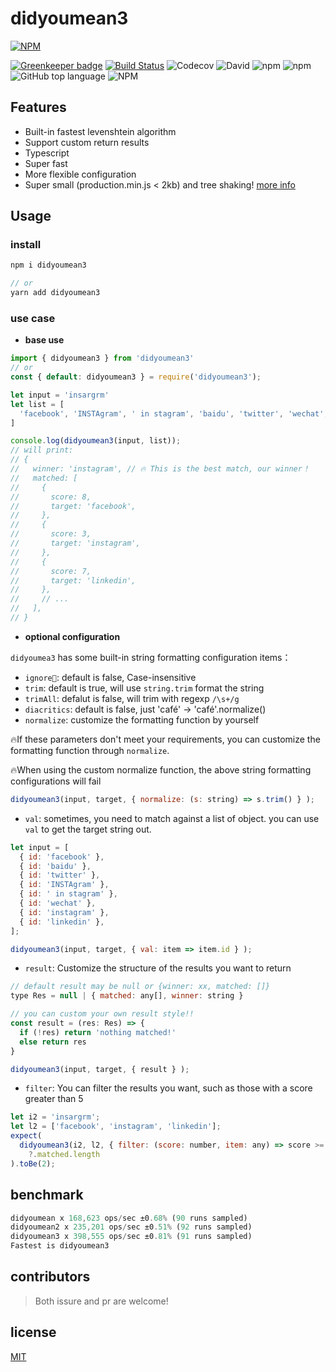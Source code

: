 # didyoumean3

[![NPM](https://nodei.co/npm/didyoumean3.png?downloads=true&downloadRank=true&stars=true)](https://nodei.co/npm/didyoumean3/)


[![Greenkeeper badge](https://badges.greenkeeper.io/cbbfcd/didyoumean3.svg)](https://greenkeeper.io/)
[![Build Status](https://travis-ci.com/cbbfcd/didyoumean3.svg?branch=master)](https://travis-ci.com/cbbfcd/didyoumean3)
![Codecov](https://img.shields.io/codecov/c/github/cbbfcd/didyoumean3)
![David](https://img.shields.io/david/dev/cbbfcd/didyoumean3)
![npm](https://img.shields.io/npm/dw/didyoumean3)
![npm](https://img.shields.io/npm/v/didyoumean3)
![GitHub top language](https://img.shields.io/github/languages/top/cbbfcd/didyoumean3)
![NPM](https://img.shields.io/npm/l/didyoumean3)


## Features

- Built-in fastest levenshtein algorithm
- Support custom return results
- Typescript
- Super fast
- More flexible configuration
- Super small (production.min.js < 2kb) and tree shaking! [more info](https://bundlephobia.com/result?p=didyoumean3@1.2.0)

## Usage

### install

```js
npm i didyoumean3

// or
yarn add didyoumean3
```

### use case

- **base use**

```js
import { didyoumean3 } from 'didyoumean3'
// or
const { default: didyoumean3 } = require('didyoumean3');

let input = 'insargrm'
let list = [
  'facebook', 'INSTAgram', ' in stagram', 'baidu', 'twitter', 'wechat', 'instagram', 'linkedin'
]

console.log(didyoumean3(input, list));
// will print:
// {
//   winner: 'instagram', // 🔥 This is the best match, our winner！
//   matched: [
//     {
//       score: 8,
//       target: 'facebook',
//     },
//     {
//       score: 3,
//       target: 'instagram',
//     },
//     {
//       score: 7,
//       target: 'linkedin',
//     },
//     // ...
//   ],
// }
```

- **optional configuration**

`didyoumea3` has some built-in string formatting configuration items：

* `ignore`: default is false, Case-insensitive 
* `trim`: default is true, will use `string.trim` format the string
* `trimAll`: defalut is false, will trim with regexp `/\s+/g`
* `diacritics`: default is false, just 'café' -> 'café'.normalize()
* `normalize`: customize the formatting function by yourself

🔥If these parameters don't meet your requirements, you can customize the formatting function through `normalize`.

🔥When using the custom normalize function, the above string formatting configurations will fail

```js
didyoumean3(input, target, { normalize: (s: string) => s.trim() } );
```

* `val`: sometimes, you need to match against a list of object. you can use `val` to get the target string out.

```js
let input = [
  { id: 'facebook' },
  { id: 'baidu' },
  { id: 'twitter' },
  { id: 'INSTAgram' },
  { id: ' in stagram' },
  { id: 'wechat' },
  { id: 'instagram' },
  { id: 'linkedin' },
];

didyoumean3(input, target, { val: item => item.id } );
```

* `result`: Customize the structure of the results you want to return

```js
// default result may be null or {winner: xx, matched: []}
type Res = null | { matched: any[], winner: string }

// you can custom your own result style!!
const result = (res: Res) => {
  if (!res) return 'nothing matched!'
  else return res
}

didyoumean3(input, target, { result } );
```
* `filter`: You can filter the results you want, such as those with a score greater than 5

```js
let i2 = 'insargrm';
let l2 = ['facebook', 'instagram', 'linkedin'];
expect(
  didyoumean3(i2, l2, { filter: (score: number, item: any) => score >= 7 })
    ?.matched.length
).toBe(2); 
```

## benchmark

```js
didyoumean x 168,623 ops/sec ±0.68% (90 runs sampled)
didyoumean2 x 235,201 ops/sec ±0.51% (92 runs sampled)
didyoumean3 x 398,555 ops/sec ±0.81% (91 runs sampled)
Fastest is didyoumean3
```

## contributors

> Both issure and pr are welcome!

## license

[MIT](./LICENSE)
